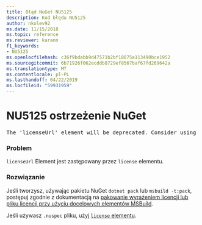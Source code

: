 ```yaml
---
title: Błąd NuGet NU5125
description: Kod błędu NU5125
author: nkolev92
ms.date: 11/15/2018
ms.topic: reference
ms.reviewer: karann
f1_keywords:
- NU5125
ms.openlocfilehash: c36f9bdabb9d47571b2bf18075a113490bce1952
ms.sourcegitcommit: 6b71926f062ecddb8729ef8567baf67fd269642a
ms.translationtype: MT
ms.contentlocale: pl-PL
ms.lasthandoff: 04/22/2019
ms.locfileid: "59931959"
---
```

# <a name="nuget-warning-nu5125"></a>NU5125 ostrzeżenie NuGet
<pre>The 'licenseUrl' element will be deprecated. Consider using the 'license' element instead.</pre>

### <a name="issue"></a>Problem

`licenseUrl` Element jest zastępowany przez `license` elementu.

### <a name="solution"></a>Rozwiązanie

Jeśli tworzysz, używając pakietu NuGet `dotnet pack` lub `msbuild -t:pack`, postępuj zgodnie z dokumentacją na [pakowanie wyrażeniem licencji lub pliku licencji przy użyciu docelowych elementów MSBuild](../msbuild-targets.md#packing-a-license-expression-or-a-license-file).

Jeśli używasz `.nuspec` pliku, użyj [ `license` elementu](../nuspec.md#license).
